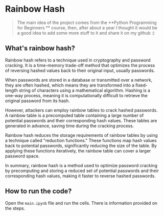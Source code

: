 # Rainbow Hash
> The main idea of the project comes from the **Python Programming for Beginners ** course, then, after about a year I thought it would be a good idea to add some more stuff to it and share it on my github :)
## What's rainbow hash?
Rainbow hash refers to a technique used in cryptography and password cracking. It is a time-memory trade-off method that optimizes the process of reversing hashed values back to their original input, usually passwords.

When passwords are stored in a database or transmitted over a network, they are often hashed, which means they are transformed into a fixed-length string of characters using a mathematical algorithm. Hashing is a one-way process, meaning it is computationally difficult to retrieve the original password from its hash.

However, attackers can employ rainbow tables to crack hashed passwords. A rainbow table is a precomputed table containing a large number of potential passwords and their corresponding hash values. These tables are generated in advance, saving time during the cracking process.

Rainbow hash reduces the storage requirements of rainbow tables by using a technique called "reduction functions." These functions map hash values back to potential passwords, significantly reducing the size of the table. By applying these functions iteratively, the rainbow table can cover a larger password space.

In summary, rainbow hash is a method used to optimize password cracking by precomputing and storing a reduced set of potential passwords and their corresponding hash values, making it faster to reverse hashed passwords.

## How to run the code?
Open the `main.ipynb` file and run the cells. There is information provided on the steps.